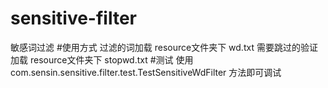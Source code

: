 # sensitive-filter
敏感词过滤
#使用方式
过滤的词加载 resource文件夹下 wd.txt
需要跳过的验证加载 resource文件夹下 stopwd.txt
#测试
使用 com.sensin.sensitive.filter.test.TestSensitiveWdFilter 方法即可调试
